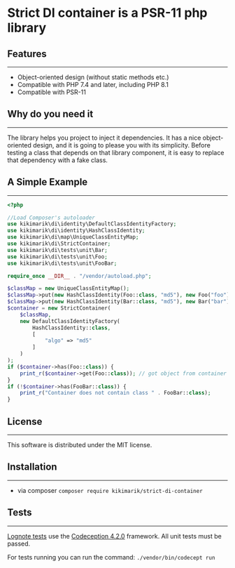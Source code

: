 # Strict DI container is a PSR-11 php library
## Features
***
- Object-oriented design (without static methods etc.)
- Compatible with PHP 7.4 and later, including PHP 8.1
- Compatible with PSR-11

## Why do you need it
***
The library helps you project to inject it dependencies.
It has a nice object-oriented design, and it is going to please you with its simplicity. Before testing a class that depends on that library component, it is easy to replace that dependency with a fake class.

## A Simple Example
***

```php
<?php

//Load Composer's autoloader
use kikimarik\di\identity\DefaultClassIdentityFactory;
use kikimarik\di\identity\HashClassIdentity;
use kikimarik\di\map\UniqueClassEntityMap;
use kikimarik\di\StrictContainer;
use kikimarik\di\tests\unit\Bar;
use kikimarik\di\tests\unit\Foo;
use kikimarik\di\tests\unit\FooBar;

require_once __DIR__ . "/vendor/autoload.php";

$classMap = new UniqueClassEntityMap();
$classMap->put(new HashClassIdentity(Foo::class, "md5"), new Foo("foo"));
$classMap->put(new HashClassIdentity(Bar::class, "md5"), new Bar("bar"));
$container = new StrictContainer(
    $classMap,
    new DefaultClassIdentityFactory(
        HashClassIdentity::class,
        [
            "algo" => "md5"
        ]
    )
);
if ($container->has(Foo::class)) {
    print_r($container->get(Foo::class)); // got object from container
}
if (!$container->has(FooBar::class)) {
    print_r("Container does not contain class " . FooBar::class);
}

```

## License
***
This software is distributed under the MIT license.

## Installation
***
- via composer `composer require kikimarik/strict-di-container`

## Tests
***
[Lognote tests](https://github.com/kikimarik/lognote/tree/master/tests) use the [Codeception 4.2.0](https://github.com/Codeception/Codeception/tree/4.2.0) framework.
All unit tests must be passed.

For tests running you can run the command:
`./vendor/bin/codecept run`